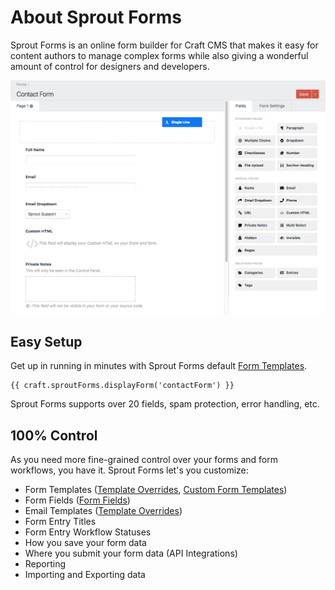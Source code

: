 # About Sprout Forms

Sprout Forms is an online form builder for Craft CMS that makes it easy for content authors to manage complex forms while also giving a wonderful amount of control for designers and developers. 

![Drag & Drop Forms](./../images/forms/sprout-forms-drag-drop.png)

## Easy Setup

Get up in running in minutes with Sprout Forms default [Form Templates](default-form-templates.md).

``` twig
{{ craft.sproutForms.displayForm('contactForm') }}
```

Sprout Forms supports over 20 fields, spam protection, error handling, etc.

## 100% Control

As you need more fine-grained control over your forms and form workflows, you have it. Sprout Forms let's you customize:

- Form Templates ([Template Overrides](./template-overrides.md), [Custom Form Templates](./custom-form-templates.md))
- Form Fields ([Form Fields](./custom-form-fields.md))
- Email Templates ([Template Overrides](../email/template-overrides.md))
- Form Entry Titles
- Form Entry Workflow Statuses
- How you save your form data
- Where you submit your form data (API Integrations)
- Reporting
- Importing and Exporting data 
